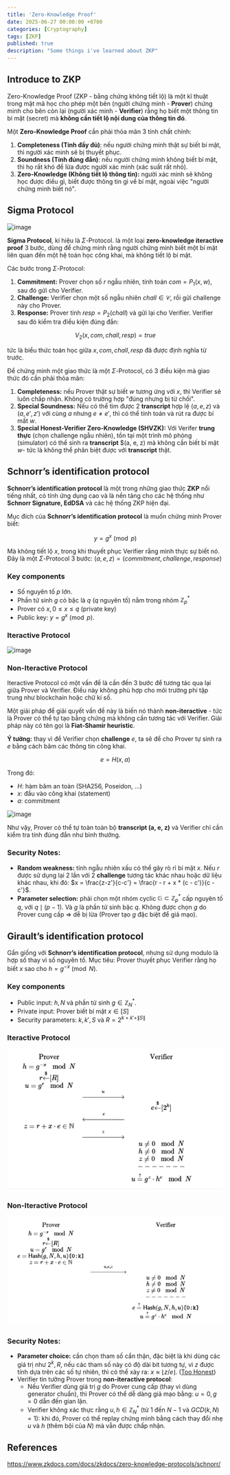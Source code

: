 ```yaml
---
title: 'Zero-Knowledge Proof'
date: 2025-06-27 00:00:00 +0700
categories: [Cryptography]
tags: [ZKP]
published: true
description: "Some things i've learned about ZKP"
---
```


## Introduce to ZKP

Zero-Knowledge Proof (ZKP - bằng chứng không tiết lộ) là một kĩ thuật trong mật mã học cho phép một bên (người chứng minh - **Prover**) chứng minh cho bên còn lại (người xác minh - **Verifier**) rằng họ biết một thông tin bí mật (secret) mà **không cần tiết lộ nội dung của thông tin đó**.

Một **Zero-Knowledge Proof** cần phải thỏa mãn 3 tính chất chính:
1. **Completeness (Tính đầy đủ)**: nếu người chứng minh thật sự biết bí mật, thì người xác minh sẽ bị thuyết phục.
2. **Soundness (Tính đúng đắn)**: nếu người chứng minh không biết bí mật, thì họ rất khó để lừa được người xác minh (xác suất rất nhỏ).
3. **Zero-Knowledge (Không tiết lộ thông tin):** người xác minh sẽ không học được điều gì, biết được thông tin gì về bí mật, ngoài việc "người chứng minh biết nó".

## Sigma Protocol

![image](https://www.researchgate.net/publication/371253135/figure/fig1/AS:11431281201926615@1698662692543/The-structure-of-a-general-sigma-protocol.png)

**Sigma Protocol**, kí hiệu là $\Sigma$-Protocol. là một loại **zero-knowledge iteractive proof** 3 bước, dùng để chứng minh rằng người chứng minh biết một bí mật liên quan đến một hệ toán học công khai, mà không tiết lộ bí mật.

Các bước trong $\Sigma$-Protocol:
1. **Commitment:** Prover chọn số $r$ ngẫu nhiên, tính toán $com = P_1(x, w)$, sau đó gửi cho Verifier.
2. **Challenge:** Verifier chọn một số ngẫu nhiên $chall \in \mathcal{C}$, rồi gửi challenge này cho Prover.
3. **Response:** Prover tính $resp = P_2(chall)$ và gửi lại cho Verifier. Verifier sau đó kiểm tra điều kiện đúng đắn:

$$
V_2(x, com, chall, resp) = true
$$

tức là biểu thức toán học giữa $x, com, chall, resp$ đã được định nghĩa từ trước.


Để chứng minh một giao thức là một $\Sigma$-Protocol, có 3 điều kiện mà giao thức đó cần phải thỏa mãn:
1. **Completeness:** nếu Prover thật sự biết $w$ tương ứng với $x$, thì Verifier sẽ luôn chấp nhận. Không có trường hợp "đúng nhưng bị từ chối".
2. **Special Soundness:** Nếu có thể tìm được 2 **transcript** hợp lệ $(a, e, z)$ và $(a, e', z')$ với cùng $a$ nhưng $e \ne e'$, thì có thể tính toán và rút ra được bí mất $w$.
3. **Special Honest-Verifier Zero-Knowledge (SHVZK):** Với Verifer **trung thực** (chọn challenge ngẫu nhiên), tồn tại một trình mô phòng (simulator) có thể sinh ra **transcript** $(a, e, z) mà không cần biết bí mật $w$- tức là không thể phân biệt được với **transcript** thật.

## Schnorr’s identification protocol

**Schnorr’s identification protocol** là một trong những giao thức **ZKP** nổi tiếng nhất, có tính ứng dụng cao và là nền tảng cho các hệ thống như **Schnorr Signature, EdDSA** và các hệ thống ZKP hiện đại.

Mục đích của **Schnorr’s identification protocol** là muốn chứng minh Prover biết:

$$
y = g^x \pmod p
$$

Mà không tiết lộ $x$, trong khi thuyết phục Verifier rằng mình thực sự biết nó.
Đây là một $\Sigma$-Protocol 3 bước: $(a, e, z) = (commitment,challenge,response)$

### Key components
- Số nguyên tố $p$ lớn.
- Phần tử sinh $g$ có bậc là $q$ ($q$ nguyên tố) nằm trong nhóm $\mathbb{Z}_p^*$
- Prover có $x, 0 \le x \le q$ (private key)
- Public key: $y = g^x \pmod p$.

### Iteractive Protocol

![image](https://hackmd.io/_uploads/H1VJnxnUJx.png)

### Non-Iteractive Protocol

Iteractive Protocol có một vấn đề là cần đến 3 bước để tương tác qua lại giữa Prover và Verifier. Điều này không phù hợp cho môi trường phi tập trung như blockchain hoặc chữ kí số.

Một giải pháp để giải quyết vấn đề này là biến nó thành **non-iteractive** - tức là Prover có thể tự tạo bằng chứng mà không cần tương tác với Verifier. Giải pháp này có tên gọi là **Fiat-Shamir heuristic**.

**Ý tưởng:** thay vì để Verifier chọn **challenge** $e$, ta sẽ để cho Prover tự sinh ra $e$ bằng cách băm các thông tin công khai.

$$
e = H(x, a)
$$

Trong đó:
- $H$: hàm băm an toàn (SHA256, Poseidon, ...)
- $x$: đầu vào công khai (statement)
- $a$: commitment

![image](https://hackmd.io/_uploads/HJYjpe38kg.png)

Như vậy, Prover có thể tự toàn toàn bộ **transcript (a, e, z)** và Verifier chỉ cần kiểm tra tính đúng đắn như bình thưởng.

### Security Notes:
- **Random weakness:** tính ngẫu nhiên xấu có thể gây rò rỉ bí mật $x$. Nếu $r$ được sử dụng lại 2 lần với 2 **challenge** tương tác khác nhau hoặc dữ liệu khác nhau, khi đó: $x = \frac{z-z'}{c-c'} = \frac{r - r + x * (c - c')}{c - c'}$.
- **Parameter selection:** phải chọn một nhóm cyclic $\mathbb{G} \subset \mathbb{Z}_p^*$ cấp nguyên tố $q$, với $q \mid (p - 1)$. Và $g$ là phần tử sinh bậc $q$. Không được chọn $g$ do Prover cung cấp => dễ bị lừa (Prover tạo $g$ đặc biệt để giả mạo).

## Girault’s identification protocol

Gần giống với **Schnorr’s identification protocol**, nhưng sử dụng modulo là hợp số thay vì số nguyên tố. Mục tiêu: Prover thuyết phục Verifier rằng họ biết $x$ sao cho $h = g^{-x} \pmod N$.

### Key components
- Public input: $h, N$ và phần tử sinh $g \in \mathbb{Z}_N^*$.
- Private input: Prover biết bí mật $x \in [S]$
- Security parameters: $k, k', S$ và $R = 2^{k+k'+\|S\|}$

### Iteractive Protocol

![image](/assets/img/1.png)

### Non-Iteractive Protocol

![alt text](/assets/img/2.png)

### Security Notes:
- **Parameter choice:** cần chọn tham số cẩn thận, đặc biệt là khi dùng các giá trị như $2^k, R$, nếu các tham số này có độ dài bit tương tự, vì $z$ được tính dựa trên các số tự nhiên, thì có thể xảy ra: $x \approx \lfloor z/e \rfloor$. ([Too Honest](https://cryptohack.org/challenges/zkp/))
- Verifier tin tưởng Prover trong **non-iteractive protocol**:
  - Nếu Verifier dùng giá trị $g$ do Prover cung cấp (thay vì dùng generator chuẩn), thì Prover có thể dễ dàng giả mạo bằng: $u = 0, g = 0$ dẫn đến gian lận.
  - Verifier không xác thực rằng $u,h \in \mathbb{Z}_N^*$ (từ $1$ đến $N-1$ và $GCD(k, N) = 1$): khi đó, Prover có thể replay chứng minh bằng cách thay đổi nhẹ $u$ và $h$ (thêm bội của $N$) mà vẫn được chấp nhận.


## References
https://www.zkdocs.com/docs/zkdocs/zero-knowledge-protocols/schnorr/
